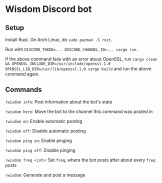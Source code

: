# Wisdom Discord bot

## Setup

Install Rust. On Arch Linux, do `sudo pacman -S rust`.

Run with `DISCORD_TOKEN=... DISCORD_CHANNEL_ID=... cargo run`.

If the above command fails with an error about OpenSSL, run `cargo clean && OPENSSL_INCLUDE_DIR=/usr/include/openssl-1.0 OPENSSL_LIB_DIR=/usr/lib/openssl-1.0 cargo build` and run the above command again.

## Commands

`!wisdom info`: Post information about the bot's state

`!wisdom here`: Move the bot to the channel this command was posted in

`!wisdom on`: Enable automatic posting

`!wisdom off`: Disable automatic posting

`!wisdom ping on`: Enable pinging

`!wisdom ping off`: Disable pinging

`!wisdom freq <int>`: Set `freq`, where the bot posts after about every `freq` posts

`!wisdom`: Generate and post a message
